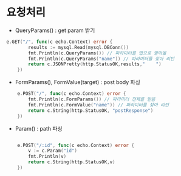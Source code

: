 # 요청처리

- QueryParams() : get param 받기

```go
e.GET("/", func(c echo.Context) error {
		results := mysql.Read(mysql.DBConn())
		fmt.Println(c.QueryParams()) // 파라미터를 맵으로 받아옮
		fmt.Println(c.QueryParams("name")) // 파라미터를 찾아 리턴
		return c.JSONPretty(http.StatusOK,results,"    ")
	})
```

- FormParams(), FormValue(target) : post body 파싱

```go
	e.POST("/", func(c echo.Context) error {
		fmt.Println(c.FormParams()) // 파라미터 전체를 받음
		fmt.Println(c.FormValue("name")) // 파라미터를 찾아 리턴
		return c.String(http.StatusOK, "postResponse")
	})
```

- Param() : path 파싱 

```go

	e.POST("/:id", func(c echo.Context) error {
		v := c.Param("id")
		fmt.Println(v)
		return c.String(http.StatusOK,v)
	})
```